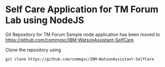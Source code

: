 # Self Care Application for TM Forum Lab using NodeJS

Git Repository for TM Forum Sample node application has been moved to https://github.com/commgsc/IBM-WatsonAssistant-SelfCare.

Clone the repository using 

```
git clone https://github.com/commgsc/IBM-WatsonAssistant-SelfCare
```
